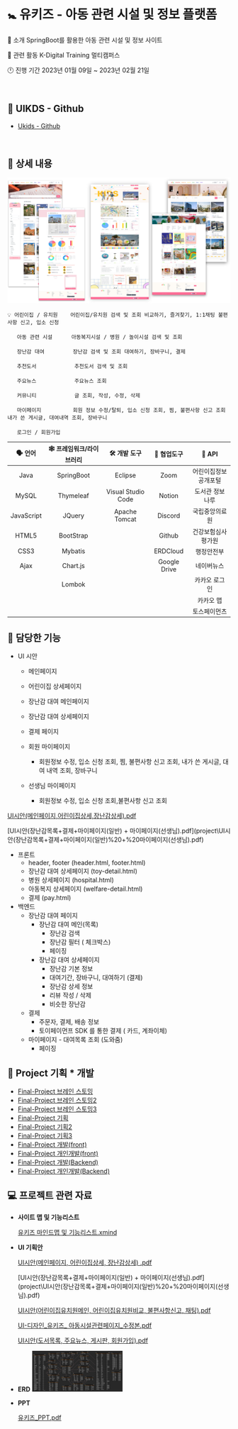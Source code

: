 <h1>🚼 유키즈 - 아동 관련 시설 및 정보 플랫폼 </h1>



🔶  소개					SpringBoot를 활용한 아동 관련 시설 및 정보 사이트

🔷  관련 활동		   K-Digital Training 멀티캠퍼스

🕛  진행 기간           2023년 01월 09일 ~ 2023년 02월 21일



<br>

## 🔗 UIKDS - Github

- [Ukids - Github](https://github.com/93backend/ukids.git)

<br>


## 📄 상세 내용

![ukidsImg](img/ukidsImg.jpg)



``` 
💡 어린이집 / 유치원    어린이집/유치원 검색 및 조회 비교하기, 즐겨찾기, 1:1채팅 불편사항 신고, 입소 신청

   아동 관련 시설      아동복지시설 / 병원 / 놀이시설 검색 및 조회

   장난감 대여         장난감 검색 및 조회 대여하기, 장바구니, 결제

   추천도서            추천도서 검색 및 조회

   주요뉴스            주요뉴스 조회

   커뮤니티            글 조회, 작성, 수정, 삭제

   마이페이지          회원 정보 수정/탈퇴, 입소 신청 조회, 찜, 불편사항 신고 조회 내가 쓴 게시글, 대여내역 조회, 장바구니
   
   로그인 / 회원가입
```







| 🗣️ **언어** | 🕸️ **프레임워크/라이브러리** |  🛠️ **개발 도구**   | 🔱 **협업도구** |      📃  **API**      |
| :--------: | :-------------------------: | :----------------: | :------------: | :------------------: |
|    Java    |         SpringBoot          |      Eclipse       |      Zoom      | 어린이집정보공개포털 |
|   MySQL    |          Thymeleaf          | Visual Studio Code |     Notion     |   도서관 정보나루    |
| JavaScript |           JQuery            |   Apache Tomcat    |    Discord     |    국립중앙의료원    |
|   HTML5    |          BootStrap          |                    |     Github     |  건강보험심사평가원  |
|    CSS3    |           Mybatis           |                    |    ERDCloud    |      행정안전부      |
|    Ajax    |          Chart.js           |                    |  Google Drive  |      네이버뉴스      |
|            |           Lombok            |                    |                |    카카오 로그인     |
|            |                             |                    |                |      카카오 맵       |
|            |                             |                    |                |     토스페이먼츠     |



## 👧 담당한 기능

- UI 시안

  - 메인페이지

  - 어린이집 상세페이지

  - 장난감 대여 메인페이지

  - 장난감 대여 상세페이지

  - 결제 페이지

  - 회원 마이페이지

    - 회원정보 수정, 입소 신청 조회, 찜, 불편사항 신고 조회, 내가 쓴 게시글, 대여 내역 조회, 장바구니

  - 선생님 마이페이지

    - 회원정보 수정, 입소 신청 조회,불편사항 신고 조회 

 [UI시안(메인페이지,어린이집상세,장난감상세).pdf](project\UI시안(메인페이지,%20어린이집상세,%20장난감상세)%20.pdf) 

 [UI시안(장난감목록+결제+마이페이지(일반) + 마이페이지(선생님).pdf](project\UI시안(장난감목록+결제+마이페이지(일반)%20+%20마이페이지(선생님).pdf) 



- 프론트
  - header, footer (header.html, footer.html)
  - 장난감 대여 상세페이지 (toy-detail.html)
  - 병원 상세페이지 (hospital.html)
  - 아동복지 상세페이지 (welfare-detail.html)
  - 결제 (pay.html)
- 백엔드
  - 장난감 대여 페이지
    - 장난감 대여 메인(목록)
      - 장난감 검색
      - 장난감 필터 ( 체크박스)
      - 페이징
    - 장난감 대여 상세페이지
      - 장난감 기본 정보
      - 대여기간, 장바구니, 대여하기 (결제)
      - 장난감 상세 정보
      - 리뷰 작성 / 삭제
      - 비슷한 장난감
  - 결제
    - 주문자, 결제, 배송 정보
    - 토이페이먼프 SDK 를 통한 결제 ( 카드, 계좌이체)
  - 마이페이지 - 대여목록 조회 (도와줌)
    - 페이징
  
  

## 📄 Project 기획 * 개발

- [Final-Project 브레인 스토밍](ukids/Final-Project%20브레인스토밍.md)
- [Final-Project 브레인 스토밍2](ukids/Final-Project%20브레인스토밍2.md)
- [Final-Project 브레인 스토밍3](ukids/Final-Project%20브레인스토밍3.md)
- [Final-Project 기획](ukids/Final-Project%20기획.md)
- [Final-Project 기획2](ukids/Final-Project%20기획2.md)
- [Final-Project 기획3](ukids/Final-Project%20기획3.md)
- [Final-Project 개발(front)](ukids/Final-Project%20개발(front).md)
- [Final-Project 개인개발(front)](ukids/Final-Project%20개인개발(front).md)
- [Final-Project 개발(Backend)](ukids/Final-Project%20개발(Backend).md)
- [Final-Project 개인개발(Backend)](ukids/Final-Project%20개인개발(Backend).md)





## 💻 프로젝트 관련 자료

- **사이트 맵 및 기능리스트**

  [유키즈 마인드맵 및 기능리스트.xmind](project\유키즈%20마인드맵%20및%20기능리스트.xmind) 

  

- **UI 기획안**

  [UI시안(메인페이지, 어린이집상세, 장난감상세) .pdf](project\UI시안(메인페이지,%20어린이집상세,%20장난감상세)%20.pdf) 

  [UI시안(장난감목록+결제+마이페이지(일반) + 마이페이지(선생님).pdf](project\UI시안(장난감목록+결제+마이페이지(일반)%20+%20마이페이지(선생님).pdf) 

  [UI시안(어린이집유치원메인, 어린이집유치원비교, 불편사항신고, 채팅).pdf](project\UI시안(어린이집유치원메인,%20어린이집유치원비교,%20불편사항신고,%20채팅).pdf) 

  [UI-디자인_유키즈_ 아동시설관련페이지_수정본.pdf](project\UI-디자인_유키즈_%20아동시설관련페이지_수정본.pdf) 

  [UI시안(도서목록, 주요뉴스, 게시판, 회원가입).pdf](project\UI시안(도서목록,%20주요뉴스,%20게시판,%20회원가입).pdf) 



- **ERD**
  <img src="img/유키즈 erd.png" alt="유키즈 erd" style="zoom:20%;" />



- **PPT**

 	 [유키즈_PPT.pdf](project\유키즈_PPT.pdf) 
